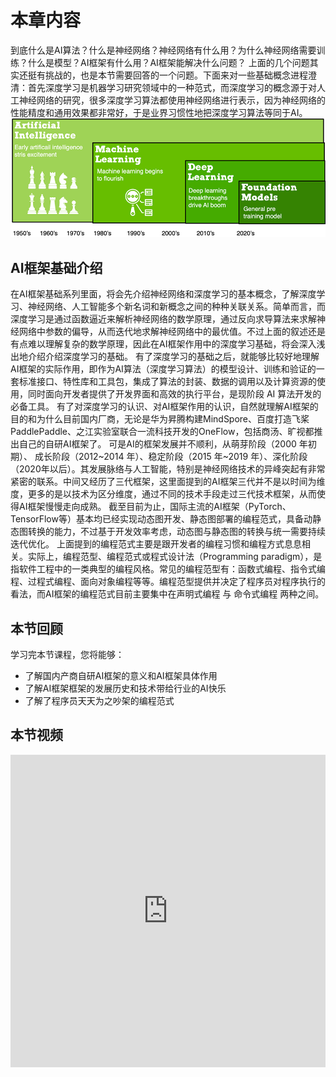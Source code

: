 <!--适用于[License](https://github.com/chenzomi12/DeepLearningSystem/blob/main/LICENSE)版权许可-->
# 本章内容
到底什么是AI算法？什么是神经网络？神经网络有什么用？为什么神经网络需要训练？什么是模型？AI框架有什么用？AI框架能解决什么问题？
上面的几个问题其实还挺有挑战的，也是本节需要回答的一个问题。下面来对一些基础概念进程澄清：首先深度学习是机器学习研究领域中的一种范式，而深度学习的概念源于对人工神经网络的研究，很多深度学习算法都使用神经网络进行表示，因为神经网络的性能精度和通用效果都非常好，于是业界习惯性地把深度学习算法等同于AI。
![人工智能发展路线](images/introduction01.png)
## AI框架基础介绍
在AI框架基础系列里面，将会先介绍神经网络和深度学习的基本概念，了解深度学习、神经网络、人工智能多个新名词和新概念之间的种种关联关系。简单而言，而深度学习是通过函数逼近来解析神经网络的数学原理，通过反向求导算法来求解神经网络中参数的偏导，从而迭代地求解神经网络中的最优值。不过上面的叙述还是有点难以理解复杂的数学原理，因此在AI框架作用中的深度学习基础，将会深入浅出地介绍介绍深度学习的基础。
有了深度学习的基础之后，就能够比较好地理解AI框架的实际作用，即作为AI算法（深度学习算法）的模型设计、训练和验证的一套标准接口、特性库和工具包，集成了算法的封装、数据的调用以及计算资源的使用，同时面向开发者提供了开发界面和高效的执行平台，是现阶段 AI 算法开发的必备工具。
有了对深度学习的认识、对AI框架作用的认识，自然就理解AI框架的目的和为什么目前国内厂商，无论是华为昇腾构建MindSpore、百度打造飞桨PaddlePaddle、之江实验室联合一流科技开发的OneFlow，包括商汤、旷视都推出自己的自研AI框架了。
可是AI的框架发展并不顺利，从萌芽阶段（2000 年初期）、 成长阶段（2012~2014 年）、稳定阶段（2015 年~2019 年）、深化阶段（2020年以后）。其发展脉络与人工智能，特别是神经网络技术的异峰突起有非常紧密的联系。中间又经历了三代框架，这里面提到的AI框架三代并不是以时间为维度，更多的是以技术为区分维度，通过不同的技术手段走过三代技术框架，从而使得AI框架慢慢走向成熟。
截至目前为止，国际主流的AI框架（PyTorch、TensorFlow等）基本均已经实现动态图开发、静态图部署的编程范式，具备动静态图转换的能力，不过基于开发效率考虑，动态图与静态图的转换与统一需要持续迭代优化。
上面提到的编程范式主要是跟开发者的编程习惯和编程方式息息相关。实际上，编程范型、编程范式或程式设计法（Programming paradigm），是指软件工程中的一类典型的编程风格。常见的编程范型有：函数式编程、指令式编程、过程式编程、面向对象编程等等。编程范型提供并决定了程序员对程序执行的看法，而AI框架的编程范式目前主要集中在声明式编程 与 命令式编程 两种之间。
## 本节回顾
学习完本节课程，您将能够：
- 了解国内产商自研AI框架的意义和AI框架具体作用
- 了解AI框架框架的发展历史和技术带给行业的AI快乐
- 了解了程序员天天为之吵架的编程范式
## 本节视频
<html>
<iframe src="https://player.bilibili.com/player.html?aid=558671844&bvid=BV1he4y1z7oD&cid=911380319&page=1&as_wide=1&high_quality=1&danmaku=0&t=30&autoplay=0" width="100%" height="500" scrolling="no" border="0" frameborder="no" framespacing="0" allowfullscreen="true"> </iframe>
</html>
